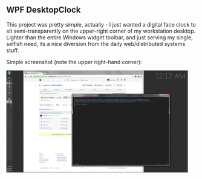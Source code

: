 ## WPF DesktopClock

This project was pretty simple, actually - I just wanted a digital face clock to sit semi-transparently on the
upper-right corner of my workstation desktop. Lighter than the entire Windows widget toolbar, and just serving my
single, selfish need, its a nice diversion from the daily web/distributed systems stuff.

Simple screenshot (note the upper right-hand corner):

![Screenshot](screenshot.png)


